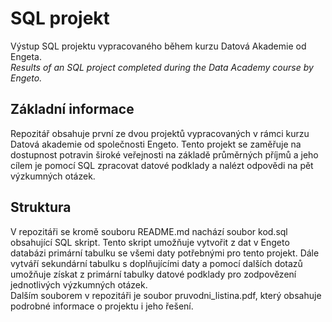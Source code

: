 # SQL projekt
Výstup SQL projektu vypracovaného během kurzu Datová Akademie od Engeta.  
_Results of an SQL project completed during the Data Academy course by Engeto._
## Základní informace
Repozitář obsahuje první ze dvou projektů vypracovaných v rámci kurzu Datová akademie od společnosti Engeto. Tento projekt se zaměřuje na dostupnost potravin široké veřejnosti na základě průměrných příjmů a jeho cílem je pomocí SQL zpracovat datové podklady a nalézt odpovědi na pět výzkumných otázek.
## Struktura
V repozitáři se kromě souboru README.md nachází soubor kod.sql obsahující SQL skript. Tento skript umožňuje vytvořit z dat v Engeto databázi primární tabulku se všemi daty potřebnými pro tento projekt. Dále vytváří sekundární tabulku s doplňujícími daty a pomocí dalších dotazů umožňuje získat z primární tabulky datové podklady pro zodpovězení jednotlivých výzkumných otázek.  
Dalším souborem v repozitáři je soubor pruvodni_listina.pdf, který obsahuje podrobné informace o projektu i jeho řešení.
